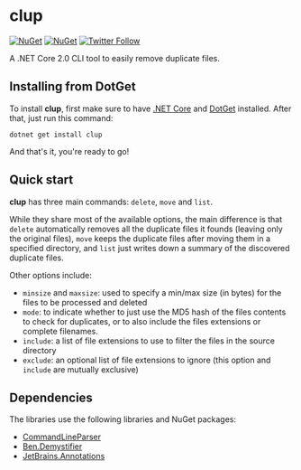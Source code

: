 # clup

[![NuGet](https://img.shields.io/nuget/v/clup.svg)](https://www.nuget.org/packages/clup/) [![NuGet](https://img.shields.io/nuget/dt/clup.svg)](https://www.nuget.org/stats/packages/clup?groupby=Version) [![Twitter Follow](https://img.shields.io/twitter/follow/Sergio0694.svg?style=flat&label=Follow)](https://twitter.com/SergioPedri)

A .NET Core 2.0 CLI tool to easily remove duplicate files.

## Installing from DotGet

To install **clup**, first make sure to have [.NET Core](https://www.microsoft.com/net/download/core) and [DotGet](https://github.com/tonerdo/dotget) installed. After that, just run this command:

```
dotnet get install clup
```

And that's it, you're ready to go!

## Quick start

**clup** has three main commands: `delete`, `move` and `list`. 

While they share most of the available options, the main difference is that `delete` automatically removes all the duplicate files it founds (leaving only the original files), `move` keeps the duplicate files after moving them in a specified directory, and `list` just writes down a summary of the discovered duplicate files.

Other options include:
* `minsize` and `maxsize`: used to specify a min/max size (in bytes) for the files to be processed and deleted
* `mode`: to indicate whether to just use the MD5 hash of the files contents to check for duplicates, or to also include the files extensions or complete filenames.
* `include`: a list of file extensions to use to filter the files in the source directory
* `exclude`: an optional list of file extensions to ignore (this option and `include` are mutually exclusive)

## Dependencies

The libraries use the following libraries and NuGet packages:

* [CommandLineParser](https://www.nuget.org/packages/commandlineparser/)
* [Ben.Demystifier](https://www.nuget.org/packages/Ben.Demystifier/)
* [JetBrains.Annotations](https://www.nuget.org/packages/JetBrains.Annotations/)
